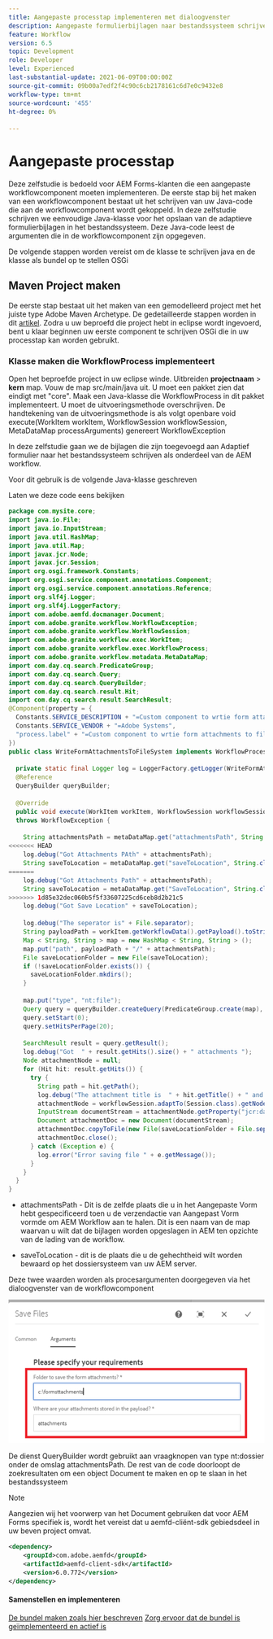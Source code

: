 ```yaml
---
title: Aangepaste processtap implementeren met dialoogvenster
description: Aangepaste formulierbijlagen naar bestandssysteem schrijven met behulp van een stap voor aangepast proces
feature: Workflow
version: 6.5
topic: Development
role: Developer
level: Experienced
last-substantial-update: 2021-06-09T00:00:00Z
source-git-commit: 09b00a7edf2f4c90c6cb2178161c6d7e0c9432e8
workflow-type: tm+mt
source-wordcount: '455'
ht-degree: 0%

---
```


# Aangepaste processtap

Deze zelfstudie is bedoeld voor AEM Forms-klanten die een aangepaste workflowcomponent moeten implementeren. De eerste stap bij het maken van een workflowcomponent bestaat uit het schrijven van uw Java-code die aan de workflowcomponent wordt gekoppeld. In deze zelfstudie schrijven we eenvoudige Java-klasse voor het opslaan van de adaptieve formulierbijlagen in het bestandssysteem. Deze Java-code leest de argumenten die in de workflowcomponent zijn opgegeven.

De volgende stappen worden vereist om de klasse te schrijven java en de klasse als bundel op te stellen OSGi

## Maven Project maken

De eerste stap bestaat uit het maken van een gemodelleerd project met het juiste type Adobe Maven Archetype. De gedetailleerde stappen worden in dit [artikel](https://experienceleague.adobe.com/docs/experience-manager-learn/forms/creating-your-first-osgi-bundle/create-your-first-osgi-bundle.html). Zodra u uw beproefd die project hebt in eclipse wordt ingevoerd, bent u klaar beginnen uw eerste component te schrijven OSGi die in uw processtap kan worden gebruikt.


### Klasse maken die WorkflowProcess implementeert

Open het beproefde project in uw eclipse winde. Uitbreiden **projectnaam** > **kern** map. Vouw de map src/main/java uit. U moet een pakket zien dat eindigt met &quot;core&quot;. Maak een Java-klasse die WorkflowProcess in dit pakket implementeert. U moet de uitvoeringsmethode overschrijven. De handtekening van de uitvoeringsmethode is als volgt openbare void execute(WorkItem workItem, WorkflowSession workflowSession, MetaDataMap processArguments) genereert WorkflowException

In deze zelfstudie gaan we de bijlagen die zijn toegevoegd aan Adaptief formulier naar het bestandssysteem schrijven als onderdeel van de AEM workflow.

Voor dit gebruik is de volgende Java-klasse geschreven

Laten we deze code eens bekijken

```java
package com.mysite.core;
import java.io.File;
import java.io.InputStream;
import java.util.HashMap;
import java.util.Map;
import javax.jcr.Node;
import javax.jcr.Session;
import org.osgi.framework.Constants;
import org.osgi.service.component.annotations.Component;
import org.osgi.service.component.annotations.Reference;
import org.slf4j.Logger;
import org.slf4j.LoggerFactory;
import com.adobe.aemfd.docmanager.Document;
import com.adobe.granite.workflow.WorkflowException;
import com.adobe.granite.workflow.WorkflowSession;
import com.adobe.granite.workflow.exec.WorkItem;
import com.adobe.granite.workflow.exec.WorkflowProcess;
import com.adobe.granite.workflow.metadata.MetaDataMap;
import com.day.cq.search.PredicateGroup;
import com.day.cq.search.Query;
import com.day.cq.search.QueryBuilder;
import com.day.cq.search.result.Hit;
import com.day.cq.search.result.SearchResult;
@Component(property = {
  Constants.SERVICE_DESCRIPTION + "=Custom component to wrtie form attachments to file system",
  Constants.SERVICE_VENDOR + "=Adobe Systems",
  "process.label" + "=Custom component to wrtie form attachments to file system"
})
public class WriteFormAttachmentsToFileSystem implements WorkflowProcess {

  private static final Logger log = LoggerFactory.getLogger(WriteFormAttachmentsToFileSystem.class);
  @Reference
  QueryBuilder queryBuilder;

  @Override
  public void execute(WorkItem workItem, WorkflowSession workflowSession, MetaDataMap metaDataMap)
  throws WorkflowException {

    String attachmentsPath = metaDataMap.get("attachmentsPath", String.class);
<<<<<<< HEAD
    log.debug("Got Attachments PAth" + attachmentsPath);
    String saveToLocation = metaDataMap.get("saveToLocation", String.class);
=======
    log.debug("Got Attachments Path" + attachmentsPath);
    String saveToLocation = metaDataMap.get("SaveToLocation", String.class);
>>>>>>> 1d85e32dec060b5f5f33607225cd6ceb8d2b21c5
    log.debug("Got Save Location" + saveToLocation);

    log.debug("The seperator is" + File.separator);
    String payloadPath = workItem.getWorkflowData().getPayload().toString();
    Map < String, String > map = new HashMap < String, String > ();
    map.put("path", payloadPath + "/" + attachmentsPath);
    File saveLocationFolder = new File(saveToLocation);
    if (!saveLocationFolder.exists()) {
      saveLocationFolder.mkdirs();
    }

    map.put("type", "nt:file");
    Query query = queryBuilder.createQuery(PredicateGroup.create(map), workflowSession.adaptTo(Session.class));
    query.setStart(0);
    query.setHitsPerPage(20);

    SearchResult result = query.getResult();
    log.debug("Got  " + result.getHits().size() + " attachments ");
    Node attachmentNode = null;
    for (Hit hit: result.getHits()) {
      try {
        String path = hit.getPath();
        log.debug("The attachment title is  " + hit.getTitle() + " and the attachment path is  " + path);
        attachmentNode = workflowSession.adaptTo(Session.class).getNode(path + "/jcr:content");
        InputStream documentStream = attachmentNode.getProperty("jcr:data").getBinary().getStream();
        Document attachmentDoc = new Document(documentStream);
        attachmentDoc.copyToFile(new File(saveLocationFolder + File.separator + hit.getTitle()));
        attachmentDoc.close();
      } catch (Exception e) {
        log.error("Error saving file " + e.getMessage());
      }
    }
  }
}
```


* attachmentsPath - Dit is de zelfde plaats die u in het Aangepaste Vorm hebt gespecificeerd toen u de verzendactie van Aangepast Vorm vormde om AEM Workflow aan te halen. Dit is een naam van de map waarvan u wilt dat de bijlagen worden opgeslagen in AEM ten opzichte van de lading van de workflow.

* saveToLocation - dit is de plaats die u de gehechtheid wilt worden bewaard op het dossiersysteem van uw AEM server.

Deze twee waarden worden als procesargumenten doorgegeven via het dialoogvenster van de workflowcomponent

![ProcessStep](assets/custom-workflow-component.png)

De dienst QueryBuilder wordt gebruikt aan vraagknopen van type nt:dossier onder de omslag attachmentsPath. De rest van de code doorloopt de zoekresultaten om een object Document te maken en op te slaan in het bestandssysteem


>[!NOTE]
>
>Aangezien wij het voorwerp van het Document gebruiken dat voor AEM Forms specifiek is, wordt het vereist dat u aemfd-cliënt-sdk gebiedsdeel in uw beven project omvat.

```xml
<dependency>
    <groupId>com.adobe.aemfd</groupId>
    <artifactId>aemfd-client-sdk</artifactId>
    <version>6.0.772</version>
</dependency>
```

#### Samenstellen en implementeren

[De bundel maken zoals hier beschreven](https://experienceleague.adobe.com/docs/experience-manager-learn/forms/creating-your-first-osgi-bundle/create-your-first-osgi-bundle.html)
[Zorg ervoor dat de bundel is geïmplementeerd en actief is](http://localhost:4502/system/console/bundles)

